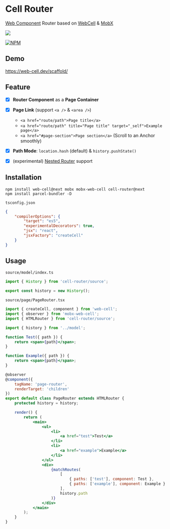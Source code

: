 # Cell Router

[Web Component][1] Router based on [WebCell][2] & [MobX][3]

[![](https://data.jsdelivr.com/v1/package/npm/cell-router/badge?style=rounded)][3]

[![NPM](https://nodei.co/npm/cell-router.png?downloads=true&downloadRank=true&stars=true)][4]

## Demo

https://web-cell.dev/scaffold/

## Feature

-   [x] **Router Component** as a **Page Container**

-   [x] **Page Link** (support `<a />` & `<area />`)

    -   `<a href="route/path">Page title</a>`
    -   `<a href="route/path" title="Page title" target="_self">Example page</a>`
    -   `<a href="#page-section">Page section</a>` (Scroll to an Anchor smoothly)

-   [x] **Path Mode**: `location.hash` (default) & `history.pushState()`

-   [x] (experimental) [Nested Router][5] support

## Installation

```shell
npm install web-cell@next mobx mobx-web-cell cell-router@next
npm install parcel-bundler -D
```

`tsconfig.json`

```json
{
    "compilerOptions": {
        "target": "es5",
        "experimentalDecorators": true,
        "jsx": "react",
        "jsxFactory": "createCell"
    }
}
```

## Usage

`source/model/index.ts`

```typescript
import { History } from 'cell-router/source';

export const history = new History();
```

`source/page/PageRouter.tsx`

```jsx
import { createCell, component } from 'web-cell';
import { observer } from 'mobx-web-cell';
import { HTMLRouter } from 'cell-router/source';

import { history } from '../model';

function Test({ path }) {
    return <span>{path}</span>;
}

function Example({ path }) {
    return <span>{path}</span>;
}

@observer
@component({
    tagName: 'page-router',
    renderTarget: 'children'
})
export default class PageRouter extends HTMLRouter {
    protected history = history;

    render() {
        return (
            <main>
                <ul>
                    <li>
                        <a href="test">Test</a>
                    </li>
                    <li>
                        <a href="example">Example</a>
                    </li>
                </ul>
                <div>
                    {matchRoutes(
                        [
                            { paths: ['test'], component: Test },
                            { paths: ['example'], component: Example }
                        ],
                        history.path
                    )}
                </div>
            </main>
        );
    }
}
```

[1]: https://www.webcomponents.org/
[2]: https://web-cell.dev/
[3]: https://mobx.js.org/
[4]: https://nodei.co/npm/cell-router/
[5]: ./test/source/page/NestedRouter.tsx
